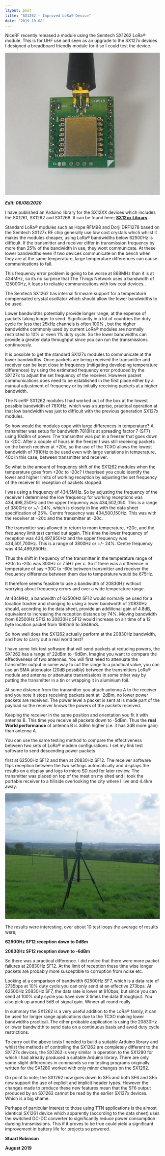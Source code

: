 ```yaml
---
layout: post
title: "SX1262 – Improved LoRa® Device"
date: "2019-10-08"
---
```


NiceRF recently released a module using the Semtech SX1262 LoRa® module. This is for UHF use and seen as an upgrade to the SX127x devices. I designed a breadboard friendly module for it so I could test the device.

![](/images/word-image.jpeg)

**_Edit: 08/08/2020_**

I have published an Arduino library for the SX12XX devices which includes the SX1261, SX1262 and SX1268. It can be found here; **[SX12xx Library](https://github.com/StuartsProjects/SX12XX-LoRa)**. 

Standard LoRa® modules such as Hope RFM98 and Dorji DRF1278 based on the Semtech SX127x RF chip generally use low cost crystals which whilst it makes the modules cheaper, using LoRa® bandwidths below 62500Hz is difficult. If the transmitter and receiver differ in transmission frequency by more than 25% of the bandwidth in use, they wont communicate. At these lower bandwidths even if two devices communicate on the bench when they are at the same temperature, large temperature differences can cause communications to fail.

This frequency error problem is going to be worse at 868MHz than it is at 434MHz, so its no surprise that The Things Network uses a bandwidth of 125000Hz, it leads to reliable communications with low cost devices..

The Semtech SX1262 has internal firmware support for a temperature compensated crystal oscillator which should allow the lower bandwidths to be used.

Lower bandwidths potentially provide longer range, at the expense of packets taking longer to send. Significantly in a lot of countries the duty cycle for less that 25kHz channels is often 100% , but the higher bandwidths commonly used by current LoRa® modules are normally restricted to 10% or even 1% duty cycle. So the lower bandwidths can provide a greater data throughput since you can run the transmissions continuously.

It is possible to get the standard SX127x modules to communicate at the lower bandwidths. Once packets are being received the transmitter and receiver can be kept close in frequency (mitigating developing temperature differences) by using the estimated frequency error produced by the SX127x to adjust the set frequency of the receiver. However packet communications does need to be established in the first place either by a manual adjustment of frequency or by initially receiving packets at a higher bandwidth.

The NiceRF SX1262 modules I had worked out of the box at the lowest possible bandwidth of 7810Hz, which was a surprise, practical operation at that low bandwidth was just to difficult with the previous generation SX127x modules.

So how would the modules cope with large differences in temperature? A transmitter was setup for bandwidth 7810Hz at spreading factor 7 (SF7) using 10dBm of power. The transmitter was put in a freezer that goes down to -20C. After a couple of hours in the freezer I was still receiving packets on the bench receiver at +20c, so the use of the TCXO allows the lowest bandwidth of 7810Hz to be used even with large variations in temperature, 40c in this case, between transmitter and receiver.

So what is the amount of frequency shift of the SX1262 modules when the temperature goes from +20c to -20c? I theorised you could identify the lower and higher limits of working reception by adjusting the set frequency of the receiver till reception of packets stopped.

I was using a frequency of 434.5MHz. So by adjusting the frequency of the receiver I determined the low frequency for working receptions was 434,498,250Hz and the upper frequency was 434,502,050. This is a range of 3800Hz or +/- 24%, which is closely in line with the data sheet specification of 25%. Centre frequency was 434,500,150Hz. This was with the receiver at +20c and the transmitter at -20c.

The transmitter was allowed to return to room temperature, +20c, and the frequency limit test carried out again. This time the lower frequency of reception was 434,497,950Hz and the upper frequency was 434,501,700Hz. This is a range of 3800Hz or +/- 24%. Centre frequency was 434,499,850Hz.

Thus the shift in frequency of the transmitter in the temperature range of +20c to -20c was 300Hz or 7.5Hz per c. So if there was a difference in temperature of say +30C to -60c between transmitter and receiver the frequency difference between them due to temperature would be 675Hz.

It therefore seems feasible to use a bandwidth of 20830Hz without worrying about frequency errors and over a wide temperature range.

At 434MHz, a bandwidth of 62500Hz SF12 would normally be used for a location tracker and changing to using a lower bandwidth of 20830Hz should, according to the data sheet, provide an additional gain of 4.8dB, equivalent to increasing the reception distance by 74%. Moving bandwidth from 62500Hz SF12 to 20830Hz SF12 would increase on air time of a 12 byte location packet from 1982mS to 5948mS.

So how well does the SX1262 actually perform at the 20830Hz bandwidth, and how to carry out a real world test?

I have some link test software that will send packets at reducing powers, the SX1262 has a range of 22dBm to -9dBm. Imagine you want to compare the effectiveness of two antennas. You will first need to attenuate the transmitter output in some way to cut the range to a practical value, you can use an SMA attenuator (20dB possibly) between the transmitters LoRa® module and antenna or attenuate transmissions in some other way by putting the transmitter in a tin or wrapping it in aluminium foil.

At some distance from the transmitter you attach antenna A to the receiver and you note it stops receiving packets sent at -2dBm, no lower power packets are received. The power level a packet is sent at is made part of the payload so the receiver knows the powers of the packets received.

Keeping the receiver in the same position and orientation you fit it with antenna B. This time you receive all packets down to -5dBm. Thus the **real World performance** of antenna B is 3dBm higher (i.e. it has 3dB more gain) than antenna A.

You can use the same testing method to compare the effectiveness between two sets of LoRa® modem configurations. I set my link test software to send descending power packets

first at 62500Hz SF12 and then at 20830Hz SF12. The receiver software flips reception between the two settings automatically and displays the results on a display and logs to micro SD card for later review. The transmitter was placed on top of the mast on my shed and I took the portable receiver to a hillside overlooking the city where I live and 4.4km away.

![](/images/word-image-1-1024x829.jpeg)

The results were interesting, over about 10 test loops the average of results were;

**62500Hz SF12 reception down to 0dBm**

**20830Hz SF12 reception down to -6dBm**

So there was a practical difference. I did notice that there were more packet failures at 20830Hz SF12. At the limit of reception these time wise longer packets are probably more susceptible to corruption from noise etc.

Looking at a comparison of bandwidth 62500Hz SF7, which is a data rate of 2735bps at 10% duty cycle you can only send at an effective 273bps. At 62500Hz 20830Hz SF7, the data rate is lower at 910bps, but since you can send at 100% duty cycle you have over 3 times the data throughput. You also pick up around 5dB of signal gain. Winner all round really.

In summary the SX1262 is a very useful addition to the LoRa® family, it can be used for longer range applications due to the TCXO making lower bandwidths practical. The other probable application is using the 20830Hz or lower bandwidth to send data on a continuous basis and avoid duty cycle restrictions.

To carry out the above tests I needed to build a suitable Arduino library and whilst the methods of controlling the SX1262 are completely different to the SX127x devices, the SX1262 is very similar in operation to the SX1280 for which I had already produced a suitable Arduino library. There are only some slight differences in commands so my testing programs originally written for the SX1280 worked with only minor changes on the SX1262.

On point to note; the SX1262 now goes down to SF5 and both SF6 and SF5 now support the use of explicit and implicit header types. However the changes made to produce these new features mean that the SF6 output produced by an SX1262 cannot be read by the earlier SX127x devices. Which is a big shame.

Perhaps of particular interest to those using TTN applications is the almost identical SX1261 device which apparently (according to the data sheet) uses the switched DC-DC converter to significantly reduce power consumption dureing transmissions. This if it proves to be true could yield a significant improvement in battery life for projects so powered.

**Stuart Robinson**

**August 2019**
